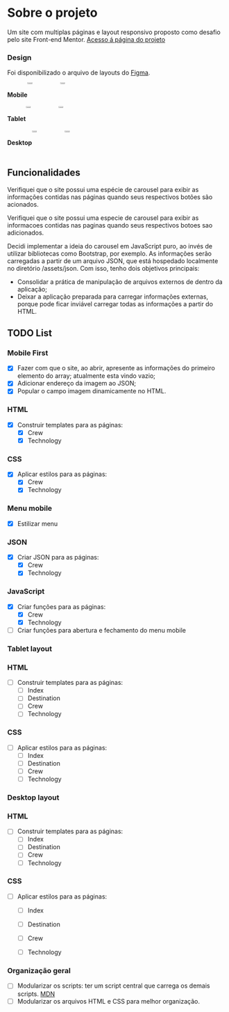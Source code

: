 # Sobre o projeto

Um site com multiplas páginas e layout responsivo proposto como desafio pelo site Front-end Mentor.
[Acesso á página do projeto](https://www.frontendmentor.io/challenges/space-tourism-multipage-website-gRWj1URZ3)

### Design

Foi disponibilizado o arquivo de layouts do [Figma](https://www.figma.com/file/ssE7h37zqbWwXoe0Rsn3av/space-tourism-website?node-id=0%3A1331).

<div class="layouts" style=display:grid; grid-template-collums: 1fr 1fr 1fr;>

  <div style=display:flex;>
    <h4>Mobile</h4>
    <img src="https://user-images.githubusercontent.com/65618765/183302627-fb2cb43d-211c-483b-baee-cce0e0c26800.png" width="15%">
    <img src="https://user-images.githubusercontent.com/65618765/183302636-4cf1f831-a005-4b8e-92ed-c7618741c865.png" width="15%">
  </div>
  <div style=display:flex;>
    <h4>Tablet</h4>
    <img src="https://user-images.githubusercontent.com/65618765/183302833-b5330b54-a764-493e-9f14-1fc8ed558276.png" width="15%">
    <img src="https://user-images.githubusercontent.com/65618765/183302844-81897ce2-a1ef-464c-9118-078700f17812.png" width="15%">
  </div>
  <div style=display:flex;>
    <h4>Desktop</h4>
    <img src="https://user-images.githubusercontent.com/65618765/183302963-5f4f7af4-c5a9-4fbe-ba4c-2dd4a028033e.png" width="15%">
    <img src="https://user-images.githubusercontent.com/65618765/183302966-cf048e56-442f-4978-a925-be8ed3842e7c.jpg" width="15%">
    </div>
</div>

## Funcionalidades

Verifiquei que o site possui uma espécie de carousel para exibir as informações contidas nas páginas quando seus respectivos botões são acionados.

Verifiquei que o site possui uma especie de carousel para exibir as informacoes contidas nas paginas quando seus respectivos botoes sao adicionados.

Decidi implementar a ideia do carousel em JavaScript puro, ao invés de utilizar bibliotecas como Bootstrap, por exemplo. As informações serão carregadas a partir de um arquivo JSON, que está hospedado localmente no diretório /assets/json. Com isso, tenho dois objetivos principais:

- Consolidar a prática de manipulação de arquivos externos de dentro da aplicação;
- Deixar a aplicação preparada para carregar informações externas, porque pode ficar inviável carregar todas as informações a partir do HTML.

## TODO List

### Mobile First

- [x] Fazer com que o site, ao abrir, apresente as informações do primeiro elemento do array; atualmente esta vindo vazio;
- [x] Adicionar endereço da imagem ao JSON;
- [x] Popular o campo imagem dinamicamente no HTML.

### HTML

- [x] Construir templates para as páginas:
  - [x] Crew
  - [x] Technology

### CSS

- [x] Aplicar estilos para as páginas:
  - [x] Crew
  - [x] Technology

### Menu mobile

- [x] Estilizar menu

### JSON

- [x] Criar JSON para as páginas:
  - [x] Crew
  - [x] Technology

### JavaScript

- [x] Criar funções para as páginas:
  - [x] Crew
  - [x] Technology
- [ ] Criar funções para abertura e fechamento do menu mobile

### Tablet layout

### HTML

- [ ] Construir templates para as páginas:
  - [ ] Index
  - [ ] Destination 
  - [ ] Crew
  - [ ] Technology

### CSS

- [ ] Aplicar estilos para as páginas:
  - [ ] Index
  - [ ] Destination 
  - [ ] Crew
  - [ ] Technology

### Desktop layout

### HTML

- [ ] Construir templates para as páginas:
  - [ ] Index
  - [ ] Destination 
  - [ ] Crew
  - [ ] Technology

### CSS

- [ ] Aplicar estilos para as páginas:
  - [ ] Index
  - [ ] Destination 
  - [ ] Crew
  - [ ] Technology


### Organização geral

- [ ] Modularizar os scripts: ter um script central que carrega os demais scripts. [MDN](https://developer.mozilla.org/pt-BR/docs/Web/JavaScript/Guide/Modules)
- [ ] Modularizar os arquivos HTML e CSS para melhor organização.
